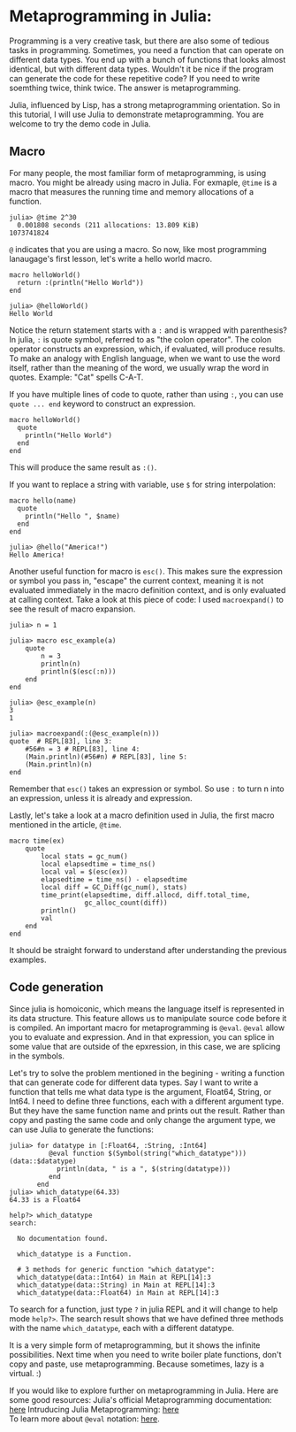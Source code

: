 # Metaprogramming in Julia:

Programming is a very creative task, but there are also some of tedious tasks in programming. Sometimes, you need a function that can operate on different data types. You end up with a bunch of functions that looks almost identical, but with different data types. Wouldn't it be nice if the program can generate the code for these repetitive code? If you need to write soemthing twice, think twice. The answer is metaprogramming.

Julia, influenced by Lisp, has a strong metaprogramming orientation. So in this tutorial, I will use Julia to demonstrate metaprogramming. You are welcome to try the demo code in Julia.

## Macro
For many people, the most familiar form of metaprogramming, is using macro.
You might be already using macro in Julia. For exmaple, `@time` is a macro that measures the running time and memory allocations of a function.

```
julia> @time 2^30
  0.001808 seconds (211 allocations: 13.809 KiB)
1073741824
```
`@` indicates that you are using a macro. So now, like most programming lanaugage's first lesson, let's write a hello world macro.

```
macro helloWorld()
  return :(println("Hello World"))
end

julia> @helloWorld()
Hello World
```
Notice the return statement starts with a `:` and is wrapped with parenthesis?
In julia, `:` is quote symbol, referred to as "the colon operator".
The colon operator constructs an expression, which, if evaluated, will produce results.
To make an analogy with English language, when we want to use the word itself, rather than the meaning of the word, we usually wrap the word in quotes.
Example: "Cat" spells C-A-T.

If you have multiple lines of code to quote, rather than using `:`, you can use `quote ... end` keyword to construct an expression.

```
macro helloWorld()
  quote
    println("Hello World")
  end
end
```
This will produce the same result as `:()`.

If you want to replace a string with variable, use `$` for string interpolation:

```
macro hello(name)
  quote
    println("Hello ", $name)
  end
end

julia> @hello("America!")
Hello America!
```

Another useful function for macro is `esc()`.
This makes sure the expression or symbol you pass in, "escape" the current context, meaning it is not evaluated immediately in the macro definition context, and is only evaluated at calling context.
Take a look at this piece of code:
I used `macroexpand()` to see the result of macro expansion.
```
julia> n = 1

julia> macro esc_example(a)
    quote
        n = 3
        println(n)
        println($(esc(:n)))
    end
end

julia> @esc_example(n)
3
1

julia> macroexpand(:(@esc_example(n)))
quote  # REPL[83], line 3:
    #56#n = 3 # REPL[83], line 4:
    (Main.println)(#56#n) # REPL[83], line 5:
    (Main.println)(n)
end
```
Remember that `esc()` takes an expression or symbol. So use `:` to turn n into an expression, unless it is already and expression.


Lastly, let's take a look at a macro definition used in Julia, the first macro mentioned in the article, `@time`.
```
macro time(ex)
    quote
        local stats = gc_num()
        local elapsedtime = time_ns()
        local val = $(esc(ex))
        elapsedtime = time_ns() - elapsedtime
        local diff = GC_Diff(gc_num(), stats)
        time_print(elapsedtime, diff.allocd, diff.total_time,
                   gc_alloc_count(diff))
        println()
        val
    end
end
```
It should be straight forward to understand after understanding the previous examples.

## Code generation
Since julia is homoiconic, which means the language itself is represented in its data structure.
This feature allows us to manipulate source code before it is compiled.
An important macro for metaprogramming is `@eval`.
`@eval` allow you to evaluate and expression.
And in that expression, you can splice in some value that are outside of the epxression, in this case, we are splicing in the symbols.

Let's try to solve the problem mentioned in the begining - writing a function that can generate code for different data types.
Say I want to write a function that tells me what data type is the argument, Float64, String, or Int64.
I need to define three functions, each with a different argument type.
But they have the same function name and prints out the result.
Rather than copy and pasting the same code and only change the argument type, we can use Julia to generate the functions:
```
julia> for datatype in [:Float64, :String, :Int64]
          @eval function $(Symbol(string("which_datatype")))(data::$datatype)
            println(data, " is a ", $(string(datatype)))
          end
       end
julia> which_datatype(64.33)
64.33 is a Float64

help?> which_datatype
search:

  No documentation found.

  which_datatype is a Function.

  # 3 methods for generic function "which_datatype":
  which_datatype(data::Int64) in Main at REPL[14]:3
  which_datatype(data::String) in Main at REPL[14]:3
  which_datatype(data::Float64) in Main at REPL[14]:3
```
To search for a function, just type `?` in julia REPL and it will change to help mode `help?>`.
The search result shows that we have defined three methods with the name `which_datatype`, each with a different datatype.

It is a very simple form of metaprogramming, but it shows the infinite possibilities.
Next time when you need to write boiler plate functions, don't copy and paste, use metaprogramming.
Because sometimes, lazy is a virtual. :)

If you would like to explore further on metaprogramming in Julia.
Here are some good resources:
Julia's official Metaprogramming documentation: [here](https://docs.julialang.org/en/v0.6.1/manual/metaprogramming/)
Intruducing Julia Metaprogramming: [here](https://en.wikibooks.org/wiki/Introducing_Julia/Metaprogramming)  
To learn more about `@eval` notation: [here](https://docs.julialang.org/en/stable/manual/metaprogramming/#Metaprogramming-1).
